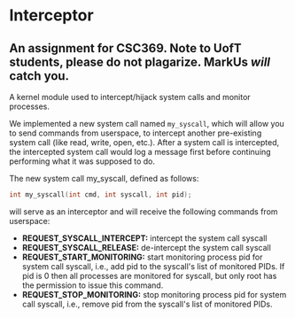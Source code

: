 # Interceptor
An assignment for CSC369. Note to UofT students, please **do not plagarize**. MarkUs ***will*** catch you.  
---
A kernel module used to intercept/hijack system calls and monitor processes.

We implemented a new system call named `my_syscall`, which will allow you to send commands from userspace, to intercept another pre-existing system call (like read, write, open, etc.). After a system call is intercepted, the intercepted system call would log a message first before continuing performing what it was supposed to do.

The new system call my_syscall, defined as follows: 
```C
int my_syscall(int cmd, int syscall, int pid);
```
will serve as an interceptor and will receive the following commands from userspace:
 * **REQUEST_SYSCALL_INTERCEPT:** intercept the system call syscall
 * **REQUEST_SYSCALL_RELEASE:** de-intercept the system call syscall
 * **REQUEST_START_MONITORING:** start monitoring process pid for system call syscall, i.e., add pid to the syscall's list of monitored PIDs. If pid is 0 then all processes are monitored for syscall, but only root has the permission to issue this command.
 * **REQUEST_STOP_MONITORING:** stop monitoring process pid for system call syscall, i.e., remove pid from the syscall's list of monitored PIDs.
